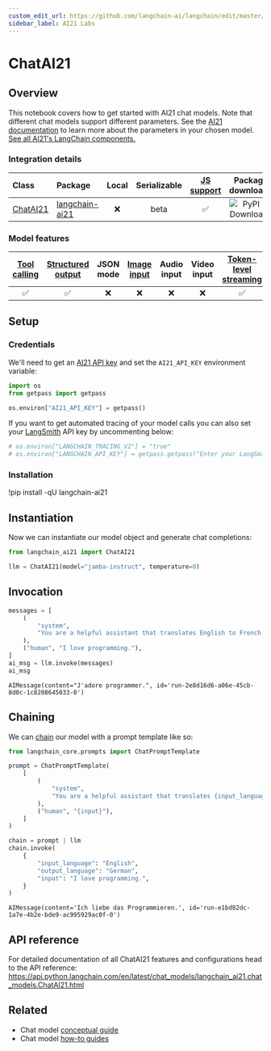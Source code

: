 ```yaml
---
custom_edit_url: https://github.com/langchain-ai/langchain/edit/master/docs/docs/integrations/chat/ai21.ipynb
sidebar_label: AI21 Labs
---
```

# ChatAI21

## Overview

This notebook covers how to get started with AI21 chat models.
Note that different chat models support different parameters. See the [AI21 documentation](https://docs.ai21.com/reference) to learn more about the parameters in your chosen model.
[See all AI21's LangChain components.](https://pypi.org/project/langchain-ai21/) 

### Integration details

| Class | Package | Local | Serializable | [JS support](https://js.langchain.com/v0.2/docs/integrations/chat/__package_name_short_snake__) | Package downloads | Package latest |
| :--- | :--- | :---: | :---: |  :---: | :---: | :---: |
| [ChatAI21](https://api.python.langchain.com/en/latest/chat_models/langchain_ai21.chat_models.ChatAI21.html#langchain_ai21.chat_models.ChatAI21) | [langchain-ai21](https://api.python.langchain.com/en/latest/ai21_api_reference.html) | ❌ | beta | ✅ | ![PyPI - Downloads](https://img.shields.io/pypi/dm/langchain-ai21?style=flat-square&label=%20) | ![PyPI - Version](https://img.shields.io/pypi/v/langchain-ai21?style=flat-square&label=%20) |

### Model features
| [Tool calling](/docs/how_to/tool_calling) | [Structured output](/docs/how_to/structured_output/) | JSON mode | [Image input](/docs/how_to/multimodal_inputs/) | Audio input | Video input | [Token-level streaming](/docs/how_to/chat_streaming/) | Native async | [Token usage](/docs/how_to/chat_token_usage_tracking/) | [Logprobs](/docs/how_to/logprobs/) |
| :---: | :---: | :---: | :---: |  :---: | :---: | :---: | :---: | :---: | :---: |
| ✅ | ✅ | ❌ | ❌ | ❌ | ❌ | ✅ | ✅ | ✅ | ❌ | 


## Setup

### Credentials

We'll need to get an [AI21 API key](https://docs.ai21.com/) and set the `AI21_API_KEY` environment variable:



```python
import os
from getpass import getpass

os.environ["AI21_API_KEY"] = getpass()
```

If you want to get automated tracing of your model calls you can also set your [LangSmith](https://docs.smith.langchain.com/) API key by uncommenting below:


```python
# os.environ["LANGCHAIN_TRACING_V2"] = "true"
# os.environ["LANGCHAIN_API_KEY"] = getpass.getpass("Enter your LangSmith API key: ")
```

### Installation

!pip install -qU langchain-ai21

## Instantiation

Now we can instantiate our model object and generate chat completions:


```python
from langchain_ai21 import ChatAI21

llm = ChatAI21(model="jamba-instruct", temperature=0)
```

## Invocation


```python
messages = [
    (
        "system",
        "You are a helpful assistant that translates English to French. Translate the user sentence.",
    ),
    ("human", "I love programming."),
]
ai_msg = llm.invoke(messages)
ai_msg
```



```output
AIMessage(content="J'adore programmer.", id='run-2e8d16d6-a06e-45cb-8d0c-1c8208645033-0')
```


## Chaining

We can [chain](/docs/how_to/sequence/) our model with a prompt template like so:


```python
from langchain_core.prompts import ChatPromptTemplate

prompt = ChatPromptTemplate(
    [
        (
            "system",
            "You are a helpful assistant that translates {input_language} to {output_language}.",
        ),
        ("human", "{input}"),
    ]
)

chain = prompt | llm
chain.invoke(
    {
        "input_language": "English",
        "output_language": "German",
        "input": "I love programming.",
    }
)
```



```output
AIMessage(content='Ich liebe das Programmieren.', id='run-e1bd82dc-1a7e-4b2e-bde9-ac995929ac0f-0')
```


## API reference

For detailed documentation of all ChatAI21 features and configurations head to the API reference: https://api.python.langchain.com/en/latest/chat_models/langchain_ai21.chat_models.ChatAI21.html


## Related

- Chat model [conceptual guide](/docs/concepts/#chat-models)
- Chat model [how-to guides](/docs/how_to/#chat-models)
